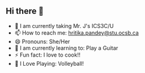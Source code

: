 ## Hi there 👋

- 🤔 I am currently taking Mr. J's ICS3C/U 
- 📫 How to reach me: hritika.pandey@stu.ocsb.ca
- 😄 Pronouns: She/Her
- 🎸 I am currently learning to: Play a Guitar
- ⚡ Fun fact: I love to cook!!
- 🏐 I Love Playing: Volleyball!
